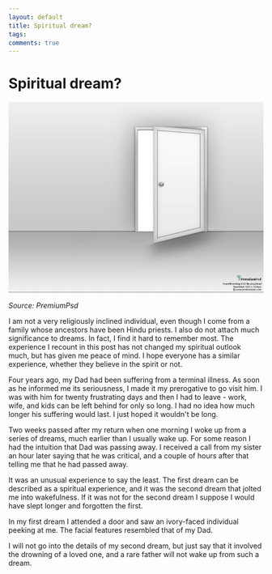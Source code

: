 ```yaml
---
layout: default
title: Spiritual dream?
tags:
comments: true
---
```

# Spiritual dream?

![half open door](/assets/img/half_open_door.jpg)

_Source: PremiumPsd_

I am not a very religiously inclined individual, even though I come from a family whose ancestors have been Hindu priests. I also do not attach much significance to dreams. In fact, I find it hard to remember most. The experience I recount in this post has not changed my spiritual outlook much, but has given me peace of mind. I hope everyone has a similar experience, whether they believe in the spirit or not.

Four years ago, my Dad had been suffering from a terminal illness. As soon as he informed me its seriousness, I made it my prerogative to go visit him. I was with him for twenty frustrating days and then I had to leave - work, wife, and kids can be left behind for only so long. I had no idea how much longer his suffering would last. I just hoped it wouldn't be long.

Two weeks passed after my return when one morning I woke up from a series of dreams, much earlier than I usually wake up. For some reason I had the intuition that Dad was passing away. I received a call from my sister an hour later saying that he was critical, and a couple of hours after that telling me that he had passed away.

It was an unusual experience to say the least. The first dream can be described as a spiritual experience, and it was the second dream that jolted me into wakefulness. If it was not for the second dream I suppose I would have slept longer and forgotten the first.

In my first dream I attended a door and saw an ivory-faced individual peeking at me. The facial features resembled that of my Dad.

I will not go into the details of my second dream, but just say that it involved the drowning of a loved one, and a rare father will not wake up from such a dream.
